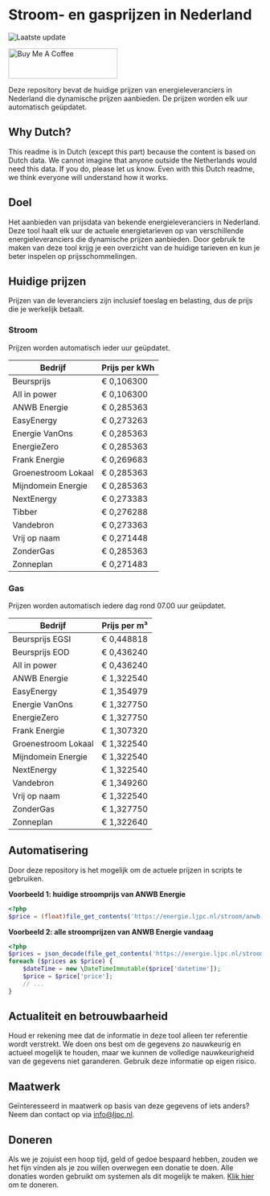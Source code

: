 # Stroom- en gasprijzen in Nederland

![Laatste update](https://img.shields.io/badge/laatste%20update-2025--03--03%2016%3A00%20CET-brightgreen)

<a href="https://www.buymeacoffee.com/Lars-" target="_blank"><img src="https://cdn.buymeacoffee.com/buttons/v2/default-orange.png" alt="Buy Me A Coffee" height="60" style="height: 60px !important;width: 217px !important;" ></a>

Deze repository bevat de huidige prijzen van energieleveranciers in Nederland die dynamische prijzen aanbieden. De prijzen worden elk uur automatisch geüpdatet.

## Why Dutch?

This readme is in Dutch (except this part) because the content is based on Dutch data. We cannot imagine that anyone outside the Netherlands would need this data. If you do, please let us know. Even with this Dutch readme, we think
everyone will understand how it works.

## Doel

Het aanbieden van prijsdata van bekende energieleveranciers in Nederland. Deze tool haalt elk uur de actuele energietarieven op van verschillende energieleveranciers die dynamische prijzen aanbieden. Door gebruik te maken van deze tool
krijg je een overzicht van de huidige tarieven en kun je beter inspelen op prijsschommelingen.

## Huidige prijzen

Prijzen van de leveranciers zijn inclusief toeslag en belasting, dus de prijs die je werkelijk betaalt.

### Stroom

Prijzen worden automatisch ieder uur geüpdatet.

 Bedrijf | Prijs per kWh 
---------|---------------
Beursprijs | € 0,106300
All in power | € 0,106300
ANWB Energie | € 0,285363
EasyEnergy | € 0,273263
Energie VanOns | € 0,285363
EnergieZero | € 0,285363
Frank Energie | € 0,269683
Groenestroom Lokaal | € 0,285363
Mijndomein Energie | € 0,285363
NextEnergy | € 0,273383
Tibber | € 0,276288
Vandebron | € 0,273363
Vrij op naam | € 0,271448
ZonderGas | € 0,285363
Zonneplan | € 0,271483


### Gas

Prijzen worden automatisch iedere dag rond 07.00 uur geüpdatet.

 Bedrijf | Prijs per m³ 
---------|--------------
Beursprijs EGSI | € 0,448818
Beursprijs EOD | € 0,436240
All in power | € 0,436240
ANWB Energie | € 1,322540
EasyEnergy | € 1,354979
Energie VanOns | € 1,327750
EnergieZero | € 1,327750
Frank Energie | € 1,307320
Groenestroom Lokaal | € 1,322540
Mijndomein Energie | € 1,322540
NextEnergy | € 1,322540
Vandebron | € 1,349260
Vrij op naam | € 1,322540
ZonderGas | € 1,327750
Zonneplan | € 1,322640


## Automatisering

Door deze repository is het mogelijk om de actuele prijzen in scripts te gebruiken.

**Voorbeeld 1: huidige stroomprijs van ANWB Energie**

```php
<?php
$price = (float)file_get_contents('https://energie.ljpc.nl/stroom/anwb-energie-nu.txt');

```

**Voorbeeld 2: alle stroomprijzen van ANWB Energie vandaag**

```php
<?php
$prices = json_decode(file_get_contents('https://energie.ljpc.nl/stroom/all-in-power-vandaag.json'),true);
foreach ($prices as $price) {
    $dateTime = new \DateTimeImmutable($price['datetime']);
    $price = $price['price'];
    // ...
}
```

## Actualiteit en betrouwbaarheid

Houd er rekening mee dat de informatie in deze tool alleen ter referentie wordt verstrekt. We doen ons best om de gegevens zo nauwkeurig en actueel mogelijk te houden, maar we kunnen de volledige nauwkeurigheid van de gegevens niet
garanderen. Gebruik deze informatie op eigen risico.

## Maatwerk

Geïnteresseerd in maatwerk op basis van deze gegevens of iets anders? Neem dan contact op
via [info@ljpc.nl](mailto:info@ljpc.nl?subject=Energie%20prijzen).

## Doneren

Als we je zojuist een hoop tijd, geld of gedoe bespaard hebben, zouden we het fijn vinden als je zou willen overwegen een
donatie te doen. Alle donaties worden gebruikt om systemen als dit mogelijk te
maken. [Klik hier](https://www.buymeacoffee.com/Lars-) om te doneren.
